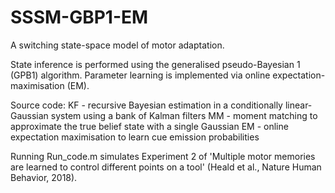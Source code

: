 # SSSM-GBP1-EM
A switching state-space model of motor adaptation. 

State inference is performed using the generalised pseudo-Bayesian 1 (GPB1) algorithm. Parameter learning is implemented via online expectation-maximisation (EM).

Source code:
KF - recursive Bayesian estimation in a conditionally linear-Gaussian system using a bank of Kalman filters
MM - moment matching to approximate the true belief state with a single Gaussian
EM - online expectation maximisation to learn cue emission probabilities

Running Run_code.m simulates Experiment 2 of 'Multiple motor memories are learned to control different points on a tool' (Heald et al., Nature Human Behavior, 2018).
